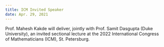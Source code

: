 ```yaml
---
title: ICM Invited Speaker
date: Apr. 29, 2021  
---
```


Prof. Mahesh Kakde will deliver, jointly with Prof. Samit Dasgupta (Duke University), an invited sectional lecture at the 2022 International Congress of Mathematicians (ICM), St. Petersburg. 